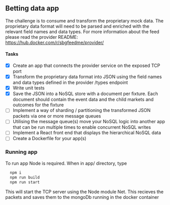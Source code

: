 ## Betting data app
The challenge is to consume and transform the proprietary mock data. The proprietary data format will need to be parsed and enriched with the relevant field names and data types. For more information about the feed please read the provider README: https://hub.docker.com/r/sbgfeedme/provider/

#### Tasks
- [x] Create an app that connects the provider service on the exposed TCP port
- [x] Transform the proprietary data format into JSON using the field names and data types defined in the provider /types endpoint
- [x] Write unit tests
- [x] Save the JSON into a NoSQL store with a document per fixture. Each document should contain the event data and the child markets and outcomes for the fixture
- [ ] Implement a way of sharding / partitioning the transformed JSON packets via one or more message queues
- [ ] Utilising the message queue(s) move your NoSQL logic into another app that can be run multiple times to enable concurrent NoSQL writes
- [ ] Implement a React front end that displays the hierarchical NoSQL data
- [ ] Create a Dockerfile for your app(s)

### Running app
To run app Node is required. When in app/ directory, type

```bash
  npm i
  npm run build
  npm run start
```

This will start the TCP server using the Node module Net. This recieves the packets and saves them to the mongoDb running in the docker container

